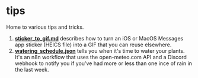 # tips
Home to various tips and tricks.

1. **[sticker_to_gif.md](https://github.com/ws923/tips/blob/main/sticker_to_gif.md)** describes how to turn an iOS or MacOS Messages app sticker (HEICS file) into a GIF that you can reuse elsewhere.
2. **[watering_schedule.json](https://github.com/ws923/tips/blob/main/watering_schedule.json)** tells you when it's time to water your plants. It's an n8n workflow that uses the open-meteo.com API and a Discord webhook to notify you if you've had more or less than one ince of rain in the last week. 
